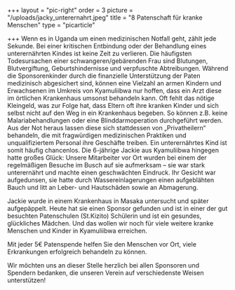 +++
layout = "pic-right"
order = 3
picture = "/uploads/jacky_unterernahrt.jpeg"
title = "8 Patenschaft für kranke Menschen"
type = "picarticle"

+++
Wenn es in Uganda um einen medizinischen Notfall geht, zählt jede Sekunde. Bei einer kritischen Entbindung oder der Behandlung eines unterernährten Kindes ist keine Zeit zu verlieren. Die häufigsten Todesursachen einer schwangeren/gebärenden Frau sind Blutungen, Blutvergiftung, Geburtshindernisse und verpfuschte Abtreibungen. Während die Sponsorenkinder durch die finanzielle Unterstützung der Paten medizinisch abgesichert sind, können eine Vielzahl an armen Kindern und Erwachsenen im Umkreis von Kyamuliibwa nur hoffen, dass ein Arzt diese im örtlichen Krankenhaus umsonst behandeln kann. Oft fehlt das nötige Kleingeld, was zur Folge hat, dass Eltern oft ihre kranken Kinder und sich selbst nicht auf den Weg in ein Krankenhaus begeben. So können z.B. keine Malariabehandlungen oder eine Blinddarmoperation durchgeführt werden. Aus der Not heraus lassen diese sich stattdessen von „Privatheilern“ behandeln, die mit fragwürdigen medizinischen Praktiken und unqualifiziertem Personal ihre Geschäfte treiben. Ein unterernährtes Kind ist somit häufig chancenlos. Die 6-jährige Jackie aus Kyamuliibwa hingegen hatte großes Glück: Unsere Mitarbeiter vor Ort wurden bei einem der regelmäßigen Besuche im Busch auf sie aufmerksam – sie war stark unterernährt und machte einen geschwächten Eindruck. Ihr Gesicht war aufgedunsen, sie hatte durch Wassereinlagerungen einen aufgeblähten Bauch und litt an Leber- und Hautschäden sowie an Abmagerung.

Jackie wurde in einem Krankenhaus in Masaka untersucht und später aufgepäppelt. Heute hat sie einen Sponsor gefunden und ist in einer der gut besuchten Patenschulen (St.Kizito) Schülerin und ist ein gesundes, glückliches Mädchen. Und das wollen wir noch für viele weitere kranke Menschen und Kinder in Kyamuliibwa erreichen.

Mit jeder 5€ Patenspende helfen Sie den Menschen vor Ort, viele Erkrankungen erfolgreich behandeln zu können.  

Wir möchten uns an dieser Stelle herzlich bei allen Sponsoren und Spendern bedanken, die unseren Verein auf verschiedenste Weisen unterstützen!